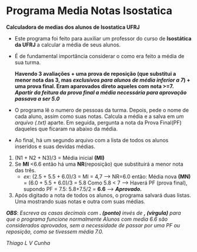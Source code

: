 # Programa Media Notas Isostatica
 **Calculadora de medias dos alunos de Isostatica UFRJ**

  * Este programa foi feito para auxiliar um professor do curso de **Isostática da UFRJ** a calcular a média de seus alunos.
  * É de fundamental importância considerar o como era feito a média de sua turma. 

       **Havendo 3 avaliações + uma prova de reposição (que substitui a menor nota das 3, mas *exclusivos para alunos de média inferior a 7*) + uma prova final. Eram aparovados direto aqueles com nota >=7.**
  ***Apartir da feitura da prova final a média necessária para aprovação passava a ser 5.0***

  * O programa lê o numero de pessoas da turma. Depois, pede o nome de cada aluno, assim como suas notas. Calcula a média e a salva em *um arquivo (.txt)* aparte. Em seguida, pergunta a nota da Prova Final(PF) daqueles que ficaram na abaixo da média.

  * Ao final, há um segundo arquivo com a lista de todos os alunos inseridos e suas devidas médias.

  1. (N1 + N2 + N3)/3 = Média inicial **(MI)**
  1. Se **MI** <6.6 então há uma **NR**(reposição) que substituirá a menor nota das três.
     * *ex*:  (2.5 + 5.5 + 6.0)/3 = MI = 4,7 --> NR=6.0 então: Média nova **(MN)** = (6.0 + 5.5 + 6.0)/3 = 5.8 
           Como 5.8 < 7 --> Haverá PF (prova final), supondo PF = 7.5:
                        5.8+7.5/2 = **6.6** --> ***Aprovado.***
  1. Após digitado a nota de todos os alunos, o programa salvará duas listas. Uma mostrando suas notas e outra com suas médias.


 ***OBS***: *Escreva as casas decimais com **. (ponto)** invés de **, (vírgula)** para que o programa funcione normalmente*
  *Alunos com media 6.6 são considerados aprovados, sem a necessidade de passar por uma PF ou reposição, como se tivessem média 7.0.*


   *Thiago L V Cunha*

    
